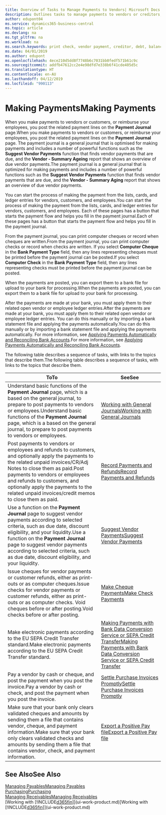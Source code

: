 ```yaml
---
title: Overview of Tasks to Manage Payments to Vendors| Microsoft Docs
description: Outlines tasks to manage payments to vendors or creditors, including posting payment lines and getting an overview of the balance due.
author: edupont04
ms.service: dynamics365-business-central
ms.topic: article
ms.devlang: na
ms.tgt_pltfrm: na
ms.workload: na
ms.search.keywords: print check, vendor payment, creditor, debt, balance due, AP
ms.date: 04/01/2019
ms.author: edupont
ms.openlocfilehash: 4ece210d5dd8f7748b6c7031bb0fedf571b61c9c
ms.sourcegitcommit: addfb47612cc2e4e98dfd7e338b6f41cde405d5c
ms.translationtype: HT
ms.contentlocale: en-AU
ms.lasthandoff: 04/12/2019
ms.locfileid: "990113"
---
```

# <a name="making-payments"></a><span data-ttu-id="fb447-103">Making Payments</span><span class="sxs-lookup"><span data-stu-id="fb447-103">Making Payments</span></span>

<span data-ttu-id="fb447-104">When you make payments to vendors or customers, or reimburse your employees, you post the related payment lines on the **Payment Journal** page.</span><span class="sxs-lookup"><span data-stu-id="fb447-104">When you make payments to vendors or customers, or reimburse your employees, you post the related payment lines on the **Payment Journal** page.</span></span> <span data-ttu-id="fb447-105">The payment journal is a general journal that is optimised for making payments and includes a number of powerful functions such as the **Suggest Vendor Payments** function that finds vendor payments that are due, and the **Vendor - Summary Ageing** report that shows an overview of due vendor payments.</span><span class="sxs-lookup"><span data-stu-id="fb447-105">The payment journal is a general journal that is optimized for making payments and includes a number of powerful functions such as the **Suggest Vendor Payments** function that finds vendor payments that are due, and the **Vendor - Summary Aging** report that shows an overview of due vendor payments.</span></span>  

<span data-ttu-id="fb447-106">You can start the process of making the payment from the lists, cards, and ledger entries for vendors, customers, and employees.</span><span class="sxs-lookup"><span data-stu-id="fb447-106">You can start the process of making the payment from the lists, cards, and ledger entries for vendors, customers, and employees.</span></span> <span data-ttu-id="fb447-107">Each of these pages has a button that starts the payment flow and helps you fill in the payment journal.</span><span class="sxs-lookup"><span data-stu-id="fb447-107">Each of these pages has a button that starts the payment flow and helps you fill in the payment journal.</span></span>  

<span data-ttu-id="fb447-108">From the payment journal, you can print computer cheques or record when cheques are written.</span><span class="sxs-lookup"><span data-stu-id="fb447-108">From the payment journal, you can print computer checks or record when checks are written.</span></span> <span data-ttu-id="fb447-109">If you select **Computer Cheque** in the **Bank Payment Type** field, then any lines representing cheques must be printed before the payment journal can be posted.</span><span class="sxs-lookup"><span data-stu-id="fb447-109">If you select **Computer Check** in the **Bank Payment Type** field, then any lines representing checks must be printed before the payment journal can be posted.</span></span>

<span data-ttu-id="fb447-110">When the payments are posted, you can export them to a bank file for upload to your bank for processing.</span><span class="sxs-lookup"><span data-stu-id="fb447-110">When the payments are posted, you can export them to a bank file for upload to your bank for processing.</span></span>

<span data-ttu-id="fb447-111">After the payments are made at your bank, you must apply them to their related open vendor or employee ledger entries.</span><span class="sxs-lookup"><span data-stu-id="fb447-111">After the payments are made at your bank, you must apply them to their related open vendor or employee ledger entries.</span></span> <span data-ttu-id="fb447-112">You can do this manually or by importing a bank statement file and applying the payments automatically.</span><span class="sxs-lookup"><span data-stu-id="fb447-112">You can do this manually or by importing a bank statement file and applying the payments automatically.</span></span> <span data-ttu-id="fb447-113">For more information, see [Applying Payments Automatically and Reconciling Bank Accounts](receivables-apply-payments-auto-reconcile-bank-accounts.md).</span><span class="sxs-lookup"><span data-stu-id="fb447-113">For more information, see [Applying Payments Automatically and Reconciling Bank Accounts](receivables-apply-payments-auto-reconcile-bank-accounts.md).</span></span>

<span data-ttu-id="fb447-114">The following table describes a sequence of tasks, with links to the topics that describe them.</span><span class="sxs-lookup"><span data-stu-id="fb447-114">The following table describes a sequence of tasks, with links to the topics that describe them.</span></span>

| <span data-ttu-id="fb447-115">To</span><span class="sxs-lookup"><span data-stu-id="fb447-115">To</span></span> | <span data-ttu-id="fb447-116">See</span><span class="sxs-lookup"><span data-stu-id="fb447-116">See</span></span> |
| --- | --- |
|<span data-ttu-id="fb447-117">Understand basic functions of the **Payment Journal** page, which is a based on the general journal, to prepare to post payments to vendors or employees.</span><span class="sxs-lookup"><span data-stu-id="fb447-117">Understand basic functions of the **Payment Journal** page, which is a based on the general journal, to prepare to post payments to vendors or employees.</span></span>|[<span data-ttu-id="fb447-118">Working with General Journals</span><span class="sxs-lookup"><span data-stu-id="fb447-118">Working with General Journals</span></span>](ui-work-general-journals.md)|
|<span data-ttu-id="fb447-119">Post payments to vendors or employees and refunds to customers, and optionally apply the payments to the related unpaid invoices/CR/Adj Notes to close them as paid.</span><span class="sxs-lookup"><span data-stu-id="fb447-119">Post payments to vendors or employees and refunds to customers, and optionally apply the payments to the related unpaid invoices/credit memos to close them as paid.</span></span>|[<span data-ttu-id="fb447-120">Record Payments and Refunds</span><span class="sxs-lookup"><span data-stu-id="fb447-120">Record Payments and Refunds</span></span>](payables-how-post-payments-refunds.md)|
| <span data-ttu-id="fb447-121">Use a function on the **Payment Journal** page to suggest vendor payments according to selected criteria, such as due date, discount eligibility, and your liquidity.</span><span class="sxs-lookup"><span data-stu-id="fb447-121">Use a function on the **Payment Journal** page to suggest vendor payments according to selected criteria, such as due date, discount eligibility, and your liquidity.</span></span> |[<span data-ttu-id="fb447-122">Suggest Vendor Payments</span><span class="sxs-lookup"><span data-stu-id="fb447-122">Suggest Vendor Payments</span></span>](payables-how-suggest-vendor-payments.md) |
| <span data-ttu-id="fb447-123">Issue cheques for vendor payments or customer refunds, either as print-outs or as computer cheques.</span><span class="sxs-lookup"><span data-stu-id="fb447-123">Issue checks for vendor payments or customer refunds, either as print-outs or as computer checks.</span></span> <span data-ttu-id="fb447-124">Void cheques before or after posting.</span><span class="sxs-lookup"><span data-stu-id="fb447-124">Void checks before or after posting.</span></span> |[<span data-ttu-id="fb447-125">Make Cheque Payments</span><span class="sxs-lookup"><span data-stu-id="fb447-125">Make Check Payments</span></span>](payables-how-work-checks.md) |
|<span data-ttu-id="fb447-126">Make electronic payments according to the EU SEPA Credit Transfer standard.</span><span class="sxs-lookup"><span data-stu-id="fb447-126">Make electronic payments according to the EU SEPA Credit Transfer standard.</span></span>|[<span data-ttu-id="fb447-127">Making Payments with Bank Data Conversion Service or SEPA Credit Transfer</span><span class="sxs-lookup"><span data-stu-id="fb447-127">Making Payments with Bank Data Conversion Service or SEPA Credit Transfer</span></span>](finance-make-payments-with-bank-data-conversion-service-or-sepa-credit-transfer.md)|
| <span data-ttu-id="fb447-128">Pay a vendor by cash or cheque, and post the payment when you post the invoice.</span><span class="sxs-lookup"><span data-stu-id="fb447-128">Pay a vendor by cash or check, and post the payment when you post the invoice.</span></span> |[<span data-ttu-id="fb447-129">Settle Purchase Invoices Promptly</span><span class="sxs-lookup"><span data-stu-id="fb447-129">Settle Purchase Invoices Promptly</span></span>](finance-how-to-settle-purchase-invoices-promptly.md) |
| <span data-ttu-id="fb447-130">Make sure that your bank only clears validated cheques and amounts by sending them a file that contains vendor, cheque, and payment information.</span><span class="sxs-lookup"><span data-stu-id="fb447-130">Make sure that your bank only clears validated checks and amounts by sending them a file that contains vendor, check, and payment information.</span></span> |[<span data-ttu-id="fb447-131">Export a Positive Pay file</span><span class="sxs-lookup"><span data-stu-id="fb447-131">Export a Positive Pay file</span></span>](finance-how-positive-pay.md) |

## <a name="see-also"></a><span data-ttu-id="fb447-132">See Also</span><span class="sxs-lookup"><span data-stu-id="fb447-132">See Also</span></span>
[<span data-ttu-id="fb447-133">Managing Payables</span><span class="sxs-lookup"><span data-stu-id="fb447-133">Managing Payables</span></span>](payables-manage-payables.md)  
[<span data-ttu-id="fb447-134">Purchasing</span><span class="sxs-lookup"><span data-stu-id="fb447-134">Purchasing</span></span>](purchasing-manage-purchasing.md)  
[<span data-ttu-id="fb447-135">Managing Receivables</span><span class="sxs-lookup"><span data-stu-id="fb447-135">Managing Receivables</span></span>](receivables-manage-receivables.md)  
<span data-ttu-id="fb447-136">[Working with [!INCLUDE[d365fin](includes/d365fin_md.md)]](ui-work-product.md)</span><span class="sxs-lookup"><span data-stu-id="fb447-136">[Working with [!INCLUDE[d365fin](includes/d365fin_md.md)]](ui-work-product.md)</span></span>  
